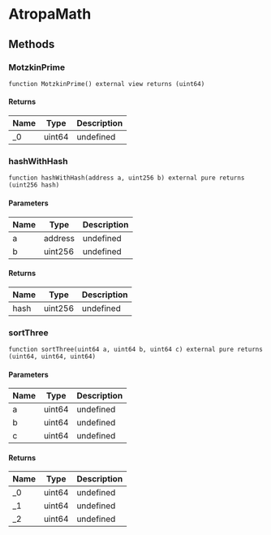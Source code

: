 # AtropaMath









## Methods

### MotzkinPrime

```solidity
function MotzkinPrime() external view returns (uint64)
```






#### Returns

| Name | Type | Description |
|---|---|---|
| _0 | uint64 | undefined |

### hashWithHash

```solidity
function hashWithHash(address a, uint256 b) external pure returns (uint256 hash)
```





#### Parameters

| Name | Type | Description |
|---|---|---|
| a | address | undefined |
| b | uint256 | undefined |

#### Returns

| Name | Type | Description |
|---|---|---|
| hash | uint256 | undefined |

### sortThree

```solidity
function sortThree(uint64 a, uint64 b, uint64 c) external pure returns (uint64, uint64, uint64)
```





#### Parameters

| Name | Type | Description |
|---|---|---|
| a | uint64 | undefined |
| b | uint64 | undefined |
| c | uint64 | undefined |

#### Returns

| Name | Type | Description |
|---|---|---|
| _0 | uint64 | undefined |
| _1 | uint64 | undefined |
| _2 | uint64 | undefined |





